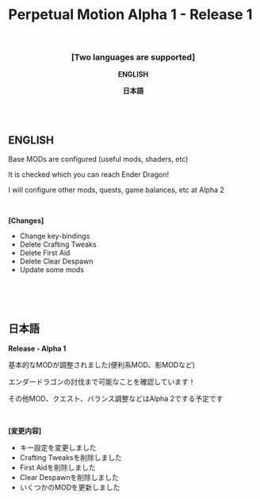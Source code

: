 # Perpetual Motion Alpha 1 - Release 1

<br>

### <p style="text-align: center;"><strong>[Two languages are supported]</strong></p><p style="text-align: center;">

<p style="text-align: center;"><span><strong>ENGLISH</strong></span></p>

<p style="text-align: center;"><strong>日本語</strong></span></p>

<br>
<br>

## **ENGLISH**

Base MODs are configured (useful mods, shaders, etc)

It is checked which you can reach Ender Dragon!

I will configure other mods, quests, game balances, etc at Alpha 2

<br>

**[Changes]**
- Change key-bindings
- Delete Crafting Tweaks
- Delete First Aid
- Delete Clear Despawn
- Update some mods

<br>
<br>
<br>

## **日本語**

**Release - Alpha 1**

基本的なMODが調整されました(便利系MOD、影MODなど)

エンダードラゴンの討伐まで可能なことを確認しています！

その他MOD、クエスト、バランス調整などはAlpha 2でする予定です

<br>

**[変更内容]**
- キー設定を変更しました
- Crafting Tweaksを削除しました
- First Aidを削除しました
- Clear Despawnを削除しました
- いくつかのMODを更新しました